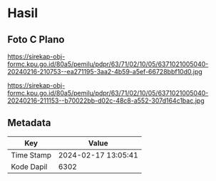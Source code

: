 # Hasil

## Foto C Plano

https://sirekap-obj-formc.kpu.go.id/80a5/pemilu/pdpr/63/71/02/10/05/6371021005040-20240216-210753--ea271195-3aa2-4b59-a5ef-66728bbf10d0.jpg

https://sirekap-obj-formc.kpu.go.id/80a5/pemilu/pdpr/63/71/02/10/05/6371021005040-20240216-211153--b70022bb-d02c-48c8-a552-307d164c1bac.jpg


## Metadata

| Key        | Value               |
| ---------- | ------------------- |
| Time Stamp | 2024-02-17 13:05:41 |
| Kode Dapil | 6302                |



